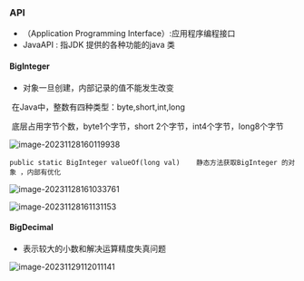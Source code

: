 ### API

- （Application Programming Interface）:应用程序编程接口
- JavaAPI : 指JDK 提供的各种功能的java 类



#### BigInteger

- 对象一旦创建，内部记录的值不能发生改变

​	在Java中，整数有四种类型：byte,short,int,long

​	底层占用字节个数，byte1个字节，short 2个字节，int4个字节，long8个字节

![image-20231128160119938](C:\Users\18058\Desktop\practice\Java\note\image\BigInteger.png)

`public static BigInteger valueOf(long val)    静态方法获取BigInteger 的对象 ，内部有优化`

![image-20231128161033761](C:\Users\18058\Desktop\practice\Java\note\image\小结.png)

![image-20231128161131153](C:\Users\18058\Desktop\practice\Java\note\image\BigIntger方法.png)

#### BigDecimal

- 表示较大的小数和解决运算精度失真问题

![image-20231129112011141](C:\Users\18058\Desktop\practice\Java\note\image\BigDecimal.png)

